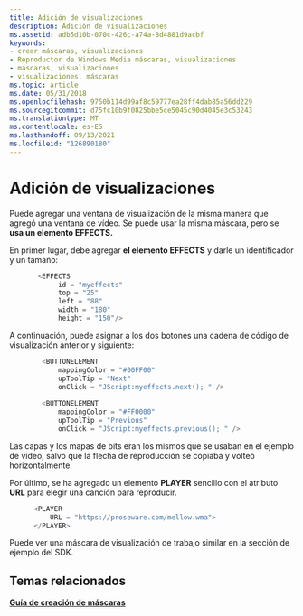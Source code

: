 ```yaml
---
title: Adición de visualizaciones
description: Adición de visualizaciones
ms.assetid: adb5d10b-070c-426c-a74a-8d4881d9acbf
keywords:
- crear máscaras, visualizaciones
- Reproductor de Windows Media máscaras, visualizaciones
- máscaras, visualizaciones
- visualizaciones, máscaras
ms.topic: article
ms.date: 05/31/2018
ms.openlocfilehash: 9750b114d99af8c59777ea28ff4dab85a56dd229
ms.sourcegitcommit: d75fc10b9f0825bbe5ce5045c90d4045e3c53243
ms.translationtype: MT
ms.contentlocale: es-ES
ms.lasthandoff: 09/13/2021
ms.locfileid: "126890180"
---
```

# <a name="adding-visualizations"></a>Adición de visualizaciones

Puede agregar una ventana de visualización de la misma manera que agregó una ventana de vídeo. Se puede usar la misma máscara, pero se **usa un elemento EFFECTS.**

En primer lugar, debe agregar **el elemento EFFECTS** y darle un identificador y un tamaño:


```C++
       <EFFECTS
            id = "myeffects"
            top = "25"
            left = "88"
            width = "180"
            height = "150"/>

```



A continuación, puede asignar a los dos botones una cadena de código de visualización anterior y siguiente:


```C++
        <BUTTONELEMENT
            mappingColor = "#00FF00"
            upToolTip = "Next"
            onClick = "JScript:myeffects.next(); " />
                          
        <BUTTONELEMENT
            mappingColor = "#FF0000"
            upToolTip = "Previous"
            onClick = "JScript:myeffects.previous(); " />

```



Las capas y los mapas de bits eran los mismos que se usaban en el ejemplo de vídeo, salvo que la flecha de reproducción se copiaba y volteó horizontalmente.

Por último, se ha agregado un elemento **PLAYER** sencillo con el atributo **URL** para elegir una canción para reproducir.


```C++
      <PLAYER
          URL = "https://proseware.com/mellow.wma">
      </PLAYER>

```



Puede ver una máscara de visualización de trabajo similar en la sección de ejemplo del SDK.

## <a name="related-topics"></a>Temas relacionados

<dl> <dt>

[**Guía de creación de máscaras**](skin-creation-guide.md)
</dt> </dl>

 

 




